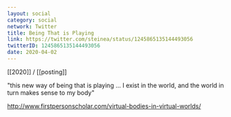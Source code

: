 ```yaml
---
layout: social
category: social
network: Twitter
title: Being That is Playing
link: https://twitter.com/steinea/status/1245865135144493056
twitterID: 1245865135144493056
date: 2020-04-02
---
```


[[2020]] / [[posting]]

"this new way of being that is playing ... I exist in the world, and the world in turn makes sense to my body"

<http://www.firstpersonscholar.com/virtual-bodies-in-virtual-worlds/>
